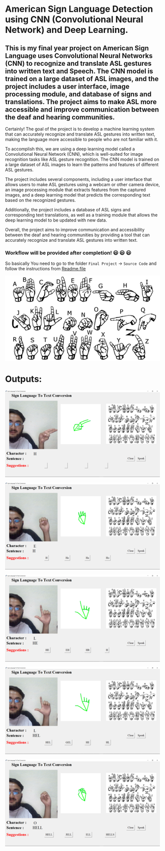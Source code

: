 
# American Sign Language Detection using CNN (Convolutional Neural Network) and Deep Learning.

This is my final year project on American Sign Language uses Convolutional Neural Networks (CNN) to recognize and translate ASL gestures into written text and Speech. The CNN model is trained on a large dataset of ASL images, and the project includes a user interface, image processing module, and database of signs and translations. The project aims to make ASL more accessible and improve communication between the deaf and hearing communities.
-
Certainly! The goal of the project is to develop a machine learning system that can accurately recognize and translate ASL gestures into written text, making the language more accessible to people who are not familiar with it.

To accomplish this, we are using a deep learning model called a Convolutional Neural Network (CNN), which is well-suited for image recognition tasks like ASL gesture recognition. The CNN model is trained on a large dataset of ASL images to learn the patterns and features of different ASL gestures.

The project includes several components, including a user interface that allows users to make ASL gestures using a webcam or other camera device, an image processing module that extracts features from the captured images, and a deep learning model that predicts the corresponding text based on the recognized gestures.

Additionally, the project includes a database of ASL signs and corresponding text translations, as well as a training module that allows the deep learning model to be updated with new data.

Overall, the project aims to improve communication and accessibility between the deaf and hearing communities by providing a tool that can accurately recognize and translate ASL gestures into written text.

### Workflow will be provided after completion! 😃 😃 😃 
So basically You need to go to the folder
`Final Project` -> `Source Code`
and follow the instructions from [Readme.file](./Final%20Project/Source%20Code/README.md)

![Images](./Final%20Project/Source%20Code/signs.png)

# Outputs:
![image1](./Final%20Project/Documentation/images/1.png)

![image2](./Final%20Project/Documentation/images/2.png)

![image3](./Final%20Project/Documentation/images/3.png)

![image4](./Final%20Project/Documentation/images/4.png)

![image5](./Final%20Project/Documentation/images/5.png)